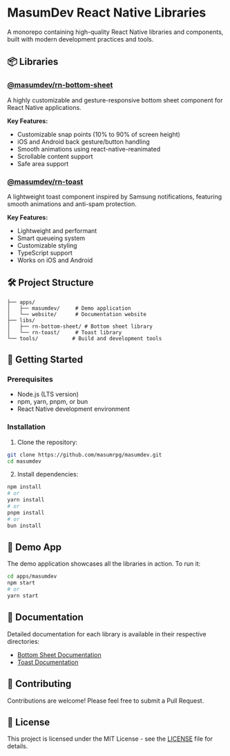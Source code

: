 # MasumDev React Native Libraries

A monorepo containing high-quality React Native libraries and components, built with modern development practices and tools.

## 📦 Libraries

### [@masumdev/rn-bottom-sheet](./libs/rn-bottom-sheet)

A highly customizable and gesture-responsive bottom sheet component for React Native applications.

**Key Features:**
- Customizable snap points (10% to 90% of screen height)
- iOS and Android back gesture/button handling
- Smooth animations using react-native-reanimated
- Scrollable content support
- Safe area support

### [@masumdev/rn-toast](./libs/rn-toast)

A lightweight toast component inspired by Samsung notifications, featuring smooth animations and anti-spam protection.

**Key Features:**
- Lightweight and performant
- Smart queueing system
- Customizable styling
- TypeScript support
- Works on iOS and Android

## 🛠️ Project Structure

```
├── apps/
│   ├── masumdev/     # Demo application
│   └── website/      # Documentation website
├── libs/
│   ├── rn-bottom-sheet/ # Bottom sheet library
│   └── rn-toast/     # Toast library
└── tools/           # Build and development tools
```

## 🚀 Getting Started

### Prerequisites

- Node.js (LTS version)
- npm, yarn, pnpm, or bun
- React Native development environment

### Installation

1. Clone the repository:
```bash
git clone https://github.com/masumrpg/masumdev.git
cd masumdev
```

2. Install dependencies:
```bash
npm install
# or
yarn install
# or
pnpm install
# or
bun install
```

## 📱 Demo App

The demo application showcases all the libraries in action. To run it:

```bash
cd apps/masumdev
npm start
# or
yarn start
```

## 📖 Documentation

Detailed documentation for each library is available in their respective directories:

- [Bottom Sheet Documentation](./libs/bottom-sheet/README.md)
- [Toast Documentation](./libs/rn-toast/README.md)

## 🤝 Contributing

Contributions are welcome! Please feel free to submit a Pull Request.

## 📄 License

This project is licensed under the MIT License - see the [LICENSE](./LICENSE) file for details.